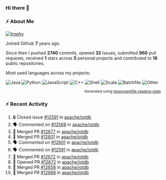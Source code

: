 ### Hi there 👋

### :zap: About Me

[![trophy](https://github-profile-trophy.vercel.app/?username=HTHou&theme=onedark)](https://github.com/ryo-ma/github-profile-trophy)
   
Joined Github **7** years ago.

Since then I pushed **2740** commits, opened **32** issues, submitted **960** pull requests, received **1** stars across **5** personal projects and contributed to **16** public repositories.

Most used languages across my projects:

![Java](https://img.shields.io/static/v1?style=flat-square&label=%E2%A0%80&color=555&labelColor=%23b07219&message=Java%EF%B8%B195.9%25)
![Python](https://img.shields.io/static/v1?style=flat-square&label=%E2%A0%80&color=555&labelColor=%233572A5&message=Python%EF%B8%B10.9%25)
![JavaScript](https://img.shields.io/static/v1?style=flat-square&label=%E2%A0%80&color=555&labelColor=%23f1e05a&message=JavaScript%EF%B8%B10.6%25)
![C++](https://img.shields.io/static/v1?style=flat-square&label=%E2%A0%80&color=555&labelColor=%23f34b7d&message=C%2B%2B%EF%B8%B10.4%25)
![Shell](https://img.shields.io/static/v1?style=flat-square&label=%E2%A0%80&color=555&labelColor=%2389e051&message=Shell%EF%B8%B10.4%25)
![Scala](https://img.shields.io/static/v1?style=flat-square&label=%E2%A0%80&color=555&labelColor=%23c22d40&message=Scala%EF%B8%B10.3%25)
![Batchfile](https://img.shields.io/static/v1?style=flat-square&label=%E2%A0%80&color=555&labelColor=%23C1F12E&message=Batchfile%EF%B8%B10.2%25)
![Other](https://img.shields.io/static/v1?style=flat-square&label=%E2%A0%80&color=555&labelColor=%23ededed&message=Other%EF%B8%B10.8%25)

<p align="right"><sub>Generated using <a href="https://github.com/marketplace/actions/profile-readme-stats">teoxoy/profile-readme-stats</a></sub></p>


<!--![](https://github.com/HTHou/HTHou/blob/output/github-contribution-grid-snake.svg)-->

<!--![Haonan Hou's github stats](https://github-readme-stats.vercel.app/api?username=HTHou&count_private=true&show_icons=true&theme=onedark)-->

<!--![Haonan Hou's wakatime stats](https://github-readme-stats.vercel.app/api/wakatime?username=HTHou&layout=compact&theme=onedark)-->

<!--![Top Langs](https://github-readme-stats.vercel.app/api/top-langs/?username=HTHou&theme=onedark&layout=compact)-->

### :zap: Recent Activity
<!--START_SECTION:activity-->
1. 🔒 Closed issue [#12591](https://github.com/apache/iotdb/issues/12591) in [apache/iotdb](https://github.com/apache/iotdb)
2. 🗣 Commented on [#12568](https://github.com/apache/iotdb/issues/12568#issuecomment-2151922084) in [apache/iotdb](https://github.com/apache/iotdb)
3. 🎉 Merged PR [#12677](https://github.com/apache/iotdb/pull/12677) in [apache/iotdb](https://github.com/apache/iotdb)
4. 🎉 Merged PR [#12601](https://github.com/apache/iotdb/pull/12601) in [apache/iotdb](https://github.com/apache/iotdb)
5. 🗣 Commented on [#12601](https://github.com/apache/iotdb/pull/12601#issuecomment-2151596096) in [apache/iotdb](https://github.com/apache/iotdb)
6. 🗣 Commented on [#12591](https://github.com/apache/iotdb/issues/12591#issuecomment-2151510513) in [apache/iotdb](https://github.com/apache/iotdb)
7. 🎉 Merged PR [#12672](https://github.com/apache/iotdb/pull/12672) in [apache/iotdb](https://github.com/apache/iotdb)
8. 💪 Opened PR [#12672](https://github.com/apache/iotdb/pull/12672) in [apache/iotdb](https://github.com/apache/iotdb)
9. 🎉 Merged PR [#12658](https://github.com/apache/iotdb/pull/12658) in [apache/iotdb](https://github.com/apache/iotdb)
10. 🎉 Merged PR [#12666](https://github.com/apache/iotdb/pull/12666) in [apache/iotdb](https://github.com/apache/iotdb)
<!--END_SECTION:activity-->

<!--
**HTHou/HTHou** is a ✨ _special_ ✨ repository because its `README.md` (this file) appears on your GitHub profile.

Here are some ideas to get you started:

- 🔭 I’m currently working on ...
- 🌱 I’m currently learning ...
- 👯 I’m looking to collaborate on ...
- 🤔 I’m looking for help with ...
- 💬 Ask me about ...
- 📫 How to reach me: ...
- 😄 Pronouns: ...
- ⚡ Fun fact: ...
-->
